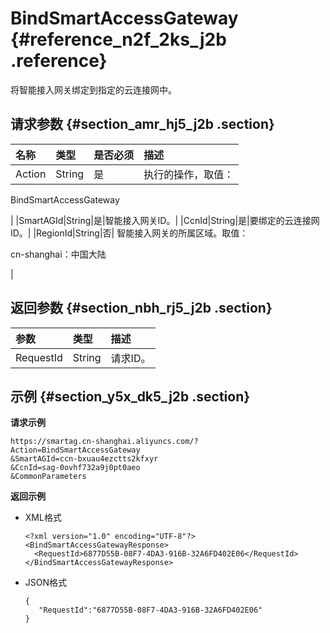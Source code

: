 # BindSmartAccessGateway {#reference_n2f_2ks_j2b .reference}

将智能接入网关绑定到指定的云连接网中。

## 请求参数 {#section_amr_hj5_j2b .section}

|名称|类型|是否必须|描述|
|:-|:-|:---|:-|
|Action|String|是| 执行的操作，取值：

 BindSmartAccessGateway

 |
|SmartAGId|String|是|智能接入网关ID。|
|CcnId|String|是|要绑定的云连接网ID。|
|RegionId|String|否| 智能接入网关的所属区域。取值：

 cn-shanghai：中国大陆

 |

## 返回参数 {#section_nbh_rj5_j2b .section}

|参数|类型|描述|
|:-|:-|:-|
|RequestId|String|请求ID。|

## 示例 {#section_y5x_dk5_j2b .section}

**请求示例**

```
https://smartag.cn-shanghai.aliyuncs.com/?Action=BindSmartAccessGateway
&SmartAGId=ccn-bxuau4ezctts2kfxyr
&CcnId=sag-0ovhf732a9j0pt0aeo
&CommonParameters
```

**返回示例**

-   XML格式

    ```
    <?xml version="1.0" encoding="UTF-8"?>
    <BindSmartAccessGatewayResponse>
      <RequestId>6877D55B-08F7-4DA3-916B-32A6FD402E06</RequestId>
    </BindSmartAccessGatewayResponse>
    ```

-   JSON格式

    ```
    {
       "RequestId":"6877D55B-08F7-4DA3-916B-32A6FD402E06"
    }
    ```


